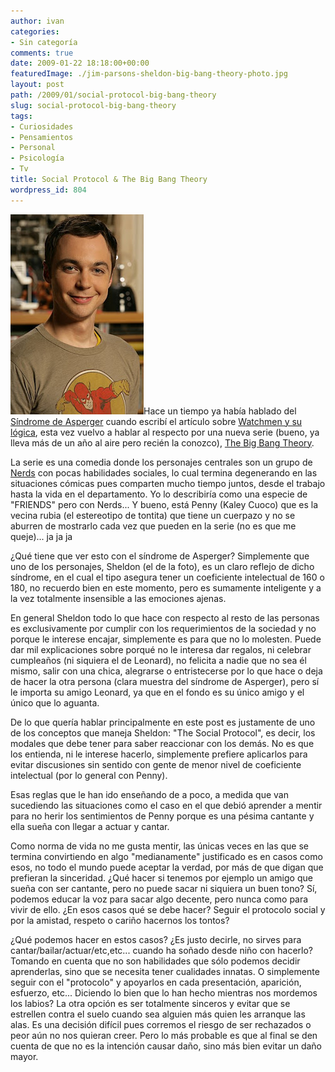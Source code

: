 ```yaml
---
author: ivan
categories:
- Sin categoría
comments: true
date: 2009-01-22 18:18:00+00:00
featuredImage: ./jim-parsons-sheldon-big-bang-theory-photo.jpg
layout: post
path: /2009/01/social-protocol-big-bang-theory
slug: social-protocol-big-bang-theory
tags:
- Curiosidades
- Pensamientos
- Personal
- Psicología
- Tv
title: Social Protocol & The Big Bang Theory
wordpress_id: 804
---
```


[![](./jim-parsons-sheldon-big-bang-theory-photo.jpg)](http://2.bp.blogspot.com/_T2UWuNJg3dQ/SXgGBrxhq3I/AAAAAAAABTw/KlKhgAyctWg/s1600-h/jim-parsons-sheldon-big-bang-theory-photo.jpg)Hace un tiempo ya había hablado del [Síndrome de Asperger](http://es.wikipedia.org/wiki/Asperger) cuando escribí el artículo sobre [Watchmen y su lógica](http://ivan.campananaranjo.com/2008/07/28/un-mundo-insensible-y-torcido/), esta vez vuelvo a hablar al respecto por una nueva serie (bueno, ya lleva más de un año al aire pero recién la conozco), [The Big Bang Theory](http://www.cbs.com/primetime/big_bang_theory/).

La serie es una comedia donde los personajes centrales son un grupo de [Nerds](http://es.wikipedia.org/wiki/Nerd) con pocas habilidades sociales, lo cual termina degenerando en las situaciones cómicas pues comparten mucho tiempo juntos, desde el trabajo hasta la vida en el departamento. Yo lo describiría como una especie de "FRIENDS" pero con Nerds... Y bueno, está Penny (Kaley Cuoco) que es la vecina rubia (el estereotipo de tontita) que tiene un cuerpazo y no se aburren de mostrarlo cada vez que pueden en la serie (no es que me queje)... ja ja ja

¿Qué tiene que ver esto con el síndrome de Asperger? Simplemente que uno de los personajes, Sheldon (el de la foto), es un claro reflejo de dicho síndrome, en el cual el tipo asegura tener un coeficiente intelectual de 160 o 180, no recuerdo bien en este momento, pero es sumamente inteligente y a la vez totalmente insensible a las emociones ajenas.

En general Sheldon todo lo que hace con respecto al resto de las personas es exclusivamente por cumplir con los requerimientos de la sociedad y no porque le interese encajar, simplemente es para que no lo molesten. Puede dar mil explicaciones sobre porqué no le interesa dar regalos, ni celebrar cumpleaños (ni siquiera el de Leonard), no felicita a nadie que no sea él mismo, salir con una chica, alegrarse o entristecerse por lo que hace o deja de hacer la otra persona (clara muestra del síndrome de Asperger), pero sí le importa su amigo Leonard, ya que en el fondo es su único amigo y el único que lo aguanta.

De lo que quería hablar principalmente en este post es justamente de uno de los conceptos que maneja Sheldon: "The Social Protocol", es decir, los modales que debe tener para saber reaccionar con los demás. No es que los entienda, ni le interese hacerlo, simplemente prefiere aplicarlos para evitar discusiones sin sentido con gente de menor nivel de coeficiente intelectual (por lo general con Penny).

Esas reglas que le han ido enseñando de a poco, a medida que van sucediendo las situaciones como el caso en el que debió aprender a mentir para no herir los sentimientos de Penny porque es una pésima cantante y ella sueña con llegar a actuar y cantar.

Como norma de vida no me gusta mentir, las únicas veces en las que se termina convirtiendo en algo "medianamente" justificado es en casos como esos, no todo el mundo puede aceptar la verdad, por más de que digan que prefieran la sinceridad. ¿Qué hacer si tenemos por ejemplo un amigo que sueña con ser cantante, pero no puede sacar ni siquiera un buen tono? Sí, podemos educar la voz para sacar algo decente, pero nunca como para vivir de ello. ¿En esos casos qué se debe hacer? Seguir el protocolo social y por la amistad, respeto o cariño hacernos los tontos?

¿Qué podemos hacer en estos casos? ¿Es justo decirle, no sirves para cantar/bailar/actuar/etc,etc... cuando ha soñado desde niño con hacerlo? Tomando en cuenta que no son habilidades que sólo podemos decidir aprenderlas, sino que se necesita tener cualidades innatas. O simplemente seguir con el "protocolo" y apoyarlos en cada presentación, aparición, esfuerzo, etc... Diciendo lo bien que lo han hecho mientras nos mordemos los labios? La otra opción es ser totalmente sinceros y evitar que se estrellen contra el suelo cuando sea alguien más quien les arranque las alas. Es una decisión difícil pues corremos el riesgo de ser rechazados o peor aún no nos quieran creer. Pero lo más probable es que al final se den cuenta de que no es la intención causar daño, sino más bien evitar un daño mayor.